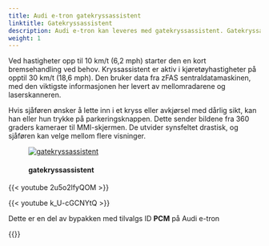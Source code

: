 ```yaml
---
title: Audi e-tron gatekryssassistent
linktitle: Gatekryssassistent
description: Audi e-tron kan leveres med gatekryssassistent. Gatekryssassistenten gjenkjenner kritisk krysstrafikk foran bilen og advarer føreren om det både visuelt og hørbart.
weight: 1
---
```

<!-- markdownlint-disable MD033 -->
 Ved hastigheter opp til 10 km/t (6,2 mph) starter den en kort bremsehandling ved behov. Kryssassistent er aktiv i kjøretøyhastigheter på opptil 30 km/t (18,6 mph). Den bruker data fra zFAS sentraldatamaskinen, med den viktigste informasjonen her levert av mellomradarene og laserskanneren.

Hvis sjåføren ønsker å lette inn i et kryss eller avkjørsel med dårlig sikt, kan han eller hun trykke på parkeringsknappen. Dette sender bildene fra 360 graders kameraer til MMI-skjermen. De utvider synsfeltet drastisk, og sjåføren kan velge mellom flere visninger.

<figure>
    <a href="https://media.electrichasgoneaudi.net/multimedia/models/e-tron/technology/drivingassistance/crossingassist/crossing_assist.jpg">
        <img src="https://media.electrichasgoneaudi.net/multimedia/models/e-tron/technology/drivingassistance/crossingassist/crossing_assists.jpg"
        class="img-fluid" alt="gatekryssassistent" title="gatekryssassistent">
    </a>
    <figcaption><h4>gatekryssassistent</h4></figcaption>
</figure>

{{< youtube 2u5o2lfyQOM >}}

{{< youtube k_U-cGCNYtQ >}}

Dette er en del av bypakken med tilvalgs ID **PCM** på Audi e-tron

{{<children description="true" />}}
